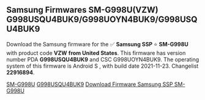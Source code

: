 <h2>Samsung Firmwares SM-G998U(VZW) G998USQU4BUK9/G998UOYN4BUK9/G998USQU4BUK9</h2>
Download the Samsung firmware for the ✅ <strong>Samsung SSP </strong> ⭐ <strong>SM-G998U</strong> with product code <strong>VZW</strong> <strong> from United States</strong>. This firmware has version number PDA <strong>G998USQU4BUK9</strong> and CSC G998UOYN4BUK9. The operating system of this firmware is Android S , with build date 2021-11-23. Changelist <strong>22916894</strong>.


[SM-G998U](https://samfirm.shop/samsung/model/SM-G998U)
[G998USQU4BUK9](https://samfirm.shop/samsung/pda/G998USQU4BUK9)
[Download Firmware Samsung SSP SM-G998U](https://samfirm.shop/samsung/firmware/476572)
